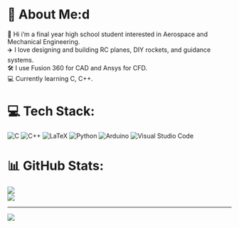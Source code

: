 # 💫 About Me:d
👋 Hi i’m a final year high school student interested in Aerospace and Mechanical Engineering.<br>✈️ I love designing and building RC planes, DIY rockets, and guidance systems.<br>🛠️ I use Fusion 360 for CAD and Ansys for CFD.<br>💻 Currently learning C, C++.<br>


# 💻 Tech Stack:
![C](https://img.shields.io/badge/c-%2300599C.svg?style=for-the-badge&logo=c&logoColor=white) ![C++](https://img.shields.io/badge/c++-%2300599C.svg?style=for-the-badge&logo=c%2B%2B&logoColor=white) ![LaTeX](https://img.shields.io/badge/latex-%23008080.svg?style=for-the-badge&logo=latex&logoColor=white) ![Python](https://img.shields.io/badge/python-3670A0?style=for-the-badge&logo=python&logoColor=ffdd54) ![Arduino](https://img.shields.io/badge/-Arduino-00979D?style=for-the-badge&logo=Arduino&logoColor=white) ![Visual Studio Code](https://img.shields.io/badge/Visual%20Studio%20Code-0078d7.svg?style=for-the-badge&logo=visual-studio-code&logoColor=white)
# 📊 GitHub Stats:
![](https://github-readme-stats.vercel.app/api?username=diaxxu&theme=dark&hide_border=false&include_all_commits=false&count_private=false)<br/>
![](https://nirzak-streak-stats.vercel.app/?user=diaxxu&theme=dark&hide_border=false)<br/>




---
[![](https://visitcount.itsvg.in/api?id=diaxxu&icon=3&color=7)](https://visitcount.itsvg.in)

<!-- Proudly created with GPRM ( https://gprm.itsvg.in ) -->
